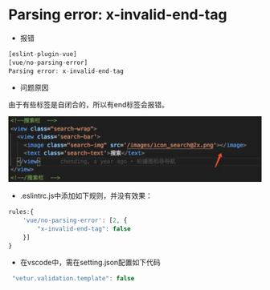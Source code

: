 # Parsing error: x-invalid-end-tag

* 报错

````js
[eslint-plugin-vue]
[vue/no-parsing-error]
Parsing error: x-invalid-end-tag
````

* 问题原因

由于有些标签是自闭合的，所以有end标签会报错。

![](../../media/images/webp.png)

* .eslintrc.js中添加如下规则，并没有效果：

````js
rules:{
    'vue/no-parsing-error': [2, {
        "x-invalid-end-tag": false
    }]
}
````
* 在vscode中，需在setting.json配置如下代码

````js
 "vetur.validation.template": false
````